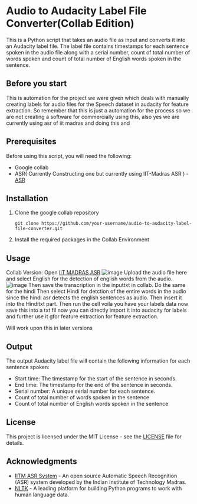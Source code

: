 # Audio to Audacity Label File Converter(Collab Edition)

This is a Python script that takes an audio file as input and converts it into an Audacity label file. The label file contains timestamps for each sentence spoken in the audio file along with a serial number, count of total number of words spoken and count of total number of English words spoken in the sentence.

## Before you start

This is automation for the project we were given which deals with manually creating labels for audio files for the Speech dataset in audacity for feature extraction. So remember that this is just a automation for the process so we are not creating a software for commercially using this, also yes we are currently using asr of iit madras and doing this and 

## Prerequisites

Before using this script, you will need the following:

* Google collab
* ASR( Currently Constructing one but currently using IIT-Madras ASR ) - [ASR](https://asr.iitm.ac.in/asr/v2/)

## Installation

1. Clone the google collab repository

   ```
   git clone https://github.com/your-username/audio-to-audacity-label-file-converter.git
   ```

2. Install the required packages in the Collab Environment

## Usage

Collab Version:
Open [IIT MADRAS ASR](https://asr.iitm.ac.in/asr/v2/)
![image](https://user-images.githubusercontent.com/76202394/237011659-7129282a-1469-4c55-84ae-2869b8b66181.png)
Upload the audio file here and select English for the detection of english words from the audio.
![image](https://user-images.githubusercontent.com/76202394/237016190-d499e142-6317-4302-9b0a-8afdb869438f.png)
Then save the transcription in the inputtxt in collab.
Do the same for the hindi
Then select Hindi for detction of the entire words in the audio since the hindi asr detects the english sentences as audio.
Then insert it into the Hinditxt part.
Then run the cell voila you have your labels data now save this into a txt fil now you can directly import it into audacity for labels and further use it gfor feature extraction for feature extraction.

Will work upon this in later versions
<!-- 
To use this script, run the following command:

```
python audio_to_label.py <input_audio_file> <output_label_file>
```

Here, `<input_audio_file>` is the path to the audio file you want to convert and `<output_label_file>` is the path where you want to save the label file.

For example:

```
python audio_to_label.py audio_file.wav label_file.txt
```
 -->
<!-- This will create a label file with the name `label_file.txt` in the current directory.
 -->
## Output

The output Audacity label file will contain the following information for each sentence spoken:

* Start time: The timestamp for the start of the sentence in seconds.
* End time: The timestamp for the end of the sentence in seconds.
* Serial number: A unique serial number for each sentence.
* Count of total number of words spoken in the sentence
* Count of total number of English words spoken in the sentence

## License

This project is licensed under the MIT License - see the [LICENSE](LICENSE) file for details.

## Acknowledgments

* [IITM ASR System](https://asr.iitm.ac.in/asr/v2/) - An open source Automatic Speech Recognition (ASR) system developed by the Indian Institute of Technology Madras.
* [NLTK](https://www.nltk.org/) - A leading platform for building Python programs to work with human language data.
